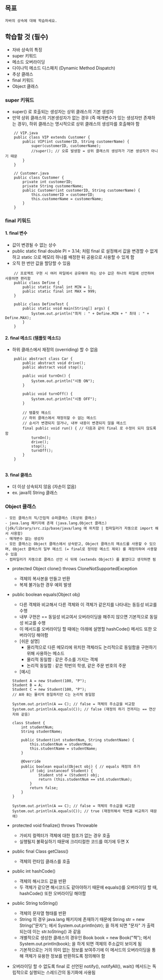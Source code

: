## 목표
    자바의 상속에 대해 학습하세요.

## 학습할 것 (필수)
- 자바 상속의 특징
- super 키워드
- 메소드 오버라이딩
- 다이나믹 메소드 디스패치 (Dynamic Method Dispatch)
- 추상 클래스
- final 키워드
- Object 클래스

### super 키워드
- super() 로 호출되는 생성자는 상위 클래스의 기본 생성자
- 만약 상위 클래스의 기본생성자가 없는 경우 (즉 매개변수가 있는 생성자만 존재하는 경우), 하위 클래스는 명시적으로 상위 클래스의 생성자를 호출해야 함

```
    // VIP.java
    public class VIP extends Customer {
        public VIP(int customerID, String customerName) {
            super(customerID, customerName);
            //super(); // 오류 발생함 = 상위 클래스의 생성자가 기본 생성자가 아니기 때문
        }
    }
    
    // Customer.java
    public class Customer {
        private int customerID;
        private String customerName;
        public Customer(int customerID, String customerName) {
            this.customerID = customerID;
            this.customerName = customerName;
        }
    }
```

### final 키워드
#### 1. final 변수
- 값이 변경될 수 없는 상수
- public static final double PI = 3.14; 처럼 final 로 설정해서 값을 변경할 수 없게 하고 static 으로 메모리 하나를 배정한 뒤 공용으로 사용할 수 있게 함
- 오직 한 번만 값을 할당할 수 있음

```
    // 프로젝트 구현 시 여러 파일에서 공유해야 하는 상수 값은 하나의 파일에 선언하여 사용하면 편리함
    public class Define {
        public static final int MIN = 1;
        public static final int MAX = 999;
    }
    
    public class DefineTest {
        public static void main(String[] args) {
            System.out.println("최저 : " + Define.MIN + " 최대 : " + Define.MAX);
        }
    }
```

#### 2. final 메소드 (템플릿 메소드)
- 하위 클래스에서 재정의 (overriding) 할 수 없음

```
    public abstract class Car {
        public abstract void drive();
        public abstract void stop();
        
        public void turnOn() {
            System.out.println("시동 ON");
        }
        
        public void turnOff() {
            System.out.println("시동 OFF");
        }
        
        // 템플릿 메소드
        // 하위 클래스에서 재정의할 수 없는 메소드
        // 순서가 변경되지 않거나, 내부 내옹이 변경되지 않을 메소드
        final public void run() { // 다음과 같이 final 로 수정이 되지 않도록 함 
            turnOn();
            drive();
            stop();
            turnOff();
        }    
    }
    
```

#### 3. final 클래스
- 더 이상 상속되지 않음 (자손이 없음)
- ex. java의 String 클래스


### Object 클래스
    - 모든 클래스의 직/간접적 슈퍼클래스 (최상위 클래스)
    - java.lang 패키지에 존재 (java.lang.Object 클래스) (jdk/library/src.zip/base/java/lang 에 위치함 | 컴파일러가 자동으로 import 해서 사용함)
    - 매개변수 없는 생성자
    - 모든 클래스는 Object 클래스에서 상속받고, Object 클래스의 메소드를 사용할 수 있으며, Object 클래스의 일부 메소드 (= final로 정의된 메소드 제외) 를 재정의하여 사용할 수 있음
    - 컴파일러가 자동으로 클래스 선언 시 뒤에 (extends Object) 를 붙였다고 생각하면 됨

- protected Object clone() throws CloneNotSupportedException
    - 객체의 복사본을 만들고 반환
    - 복제 불가능한 경우 예외 발생
- public boolean equals(Object obj)
    - 다른 객체와 비교해서 다른 객체와 이 객체가 같은지를 나타내는 동등성 비교를 수행
    - 내부 구현은 == 동일성 비교여서 오버라이딩을 해주지 않으면 기본적으로 동일성 비교를 수행
    - 이 메서드를 오버라이딩 할 때에는 아래에 설명할 hashCode() 메서드 또한 오버라이딩 해야함
    - [쉬운 설명]
        - 물리적으로 다른 메모리에 위치한 객체라도 논리적으로 동일함을 구현하기 위해 사용하는 메소드
        - 물리적 동일함 : 같은 주소를 가지는 객체
        - 논리적 동일함 : 같은 학번의 학생, 같은 주문 번호의 주문
    - [예시]
    ```
    Student A = new Student(100, "P");
    Student B = A;
    Student C = new Student(100, "P");
    // A와 B는 물리적 동일하지만 C는 논리적 동일함

    System.out.println(A == C); // false = 객체의 주소값을 비교함
    System.out.println(A.equals(C)); // false (재정의 하기 전까지는 == 연산자와 같음)
    
    class Student {
        int studentNum;
        String studentName;

        public Student(int studentNum, String studentName) {
            this.studentNum = studentNum;
            this.studentName = studentName;
        }
    
        @Override
        public boolean equals(Object obj) { // equals 재정의 추가
            if (obj instanceof Student) {
                Student std = (Student) obj;
                return (this.studentNum == std.studentNum);
            }
            return false;
        }
    }
    
    System.out.println(A == C); // false = 객체의 주소값을 비교함
    System.out.println(A.equals(C)); // true (재정의해서 학번을 비교하기 때문에)
    ```

- protected void finalize() throws Throwable
    - 가비지 컬렉터가 객체에 대한 참조가 없는 경우 호출 
    - 실행될지 불확실하기 때문에 크리티컬한 코드를 여기에 두면 X
- public final Class getClass()
    - 객체의 런타임 클래스를 호출
- public int hashCode()
    - 객체의 해시코드 값을 반환
    - 두 객체가 같으면 해시코드도 같아야하기 때문에 equals()를 오버라이딩 할 때, hashCode() 또한 오버라이딩 해야함
- public String toString()
    - 객체의 문자열 형태를 반환 
    - String 의 경우 java.lang 패키지에 존재하기 때문에 String str = new String("문자"); 에서 System.out.println(str); 을 하게 되면 "문자" 가 출력되는데 이는 str.toString() 과 같음
    - 개별적으로 생성한 클래스의 경우인 Book book = new Book("책"); 에서 System.out.println(book); 을 하게 되면 객체의 주소값이 보이게 됨
    - 기본적으로는 거의 의미 없는 정보를 보여주기에 이 메서드의 오버라이딩을 통해 객체가 유용한 정보를 반환하도록 정의해야 함 

- 오버라이딩 할 수 없도록 final 로 선언된 notify(), notifyAll(), wait() 메서드는 독립적으로 실행되는 스레드간의 동기화에 사용됨

